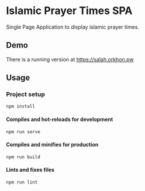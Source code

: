 # Islamic Prayer Times SPA

Single Page Application to display islamic prayer times.




## Demo

There is a running version at https://salah.orkhon.pw

## Usage

### Project setup
```
npm install
```

#### Compiles and hot-reloads for development
```
npm run serve
```

#### Compiles and minifies for production
```
npm run build
```

#### Lints and fixes files
```
npm run lint
```

